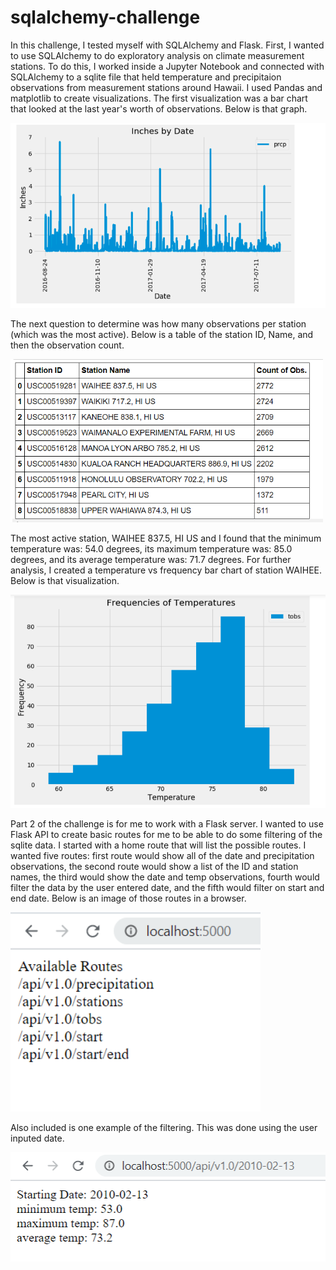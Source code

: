 # sqlalchemy-challenge

In this challenge, I tested myself with SQLAlchemy and Flask. First, I wanted to use SQLAlchemy to do exploratory analysis on climate measurement stations. To do this, I worked inside a Jupyter Notebook and connected with SQLAlchemy to a sqlite file that held temperature and precipitaion observations from measurement stations around Hawaii. I used Pandas and matplotlib to create visualizations. The first visualization was a bar chart that looked at the last year's worth of observations. Below is that graph. 

<img src = "Images/inches_by_date.png" width=700>

The next question to determine was how many observations per station (which was the most active). Below is a table of the station ID, Name, and then the observation count.

<img src = "Images/station_obs_count.png" width=500>

The most active station, WAIHEE 837.5, HI US and I found that the minimum temperature was: 54.0 degrees, its maximum temperature was: 85.0 degrees, and its average temperature was: 71.7 degrees. For further analysis, I created a temperature vs frequency bar chart of station WAIHEE. Below is that visualization.

<img src = "Images/temp_frequencies.png" width=600>


Part 2 of the challenge is for me to work with a Flask server. I wanted to use Flask API to create basic routes for me to be able to do some filtering of the sqlite data. I started with a home route that will list the possible routes. I wanted five routes: first route would show all of the date and precipitation observations, the second route would show a list of the ID and station names, the third would show the date and temp observations, fourth would filter the data by the user entered date, and the fifth would filter on start and end date. Below is an image of those routes in a browser.

<img src = "Images/flask_routes.png" width=400>

Also included is one example of the filtering. This was done using the user inputed date.

<img src = "Images/flask_start.png" width=600>
